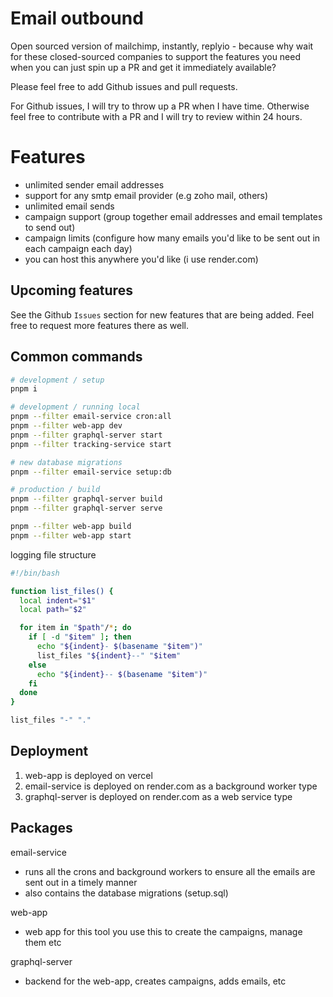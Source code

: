 # Email outbound

Open sourced version of mailchimp, instantly, replyio - because why wait for these closed-sourced companies to support the features you need when you can just spin up a PR and get it immediately available?

Please feel free to add Github issues and pull requests. 

For Github issues, I will try to throw up a PR when I have time. Otherwise feel free to contribute with a PR and I will try to review within 24 hours.

# Features

- unlimited sender email addresses 
- support for any smtp email provider (e.g zoho mail, others)
- unlimited email sends
- campaign support (group together email addresses and email templates to send out)
- campaign limits (configure how many emails you'd like to be sent out in each campaign each day)
- you can host this anywhere you'd like (i use render.com)

## Upcoming features

See the Github `Issues` section for new features that are being added. Feel free to request more features there as well.

## Common commands

```bash
# development / setup
pnpm i

# development / running local
pnpm --filter email-service cron:all
pnpm --filter web-app dev
pnpm --filter graphql-server start
pnpm --filter tracking-service start

# new database migrations
pnpm --filter email-service setup:db

# production / build
pnpm --filter graphql-server build
pnpm --filter graphql-server serve

pnpm --filter web-app build
pnpm --filter web-app start
```

logging file structure

```bash
#!/bin/bash

function list_files() {
  local indent="$1"
  local path="$2"

  for item in "$path"/*; do
    if [ -d "$item" ]; then
      echo "${indent}- $(basename "$item")"
      list_files "${indent}--" "$item"
    else
      echo "${indent}-- $(basename "$item")"
    fi
  done
}

list_files "-" "."
```

## Deployment

1. web-app is deployed on vercel
2. email-service is deployed on render.com as a background worker type
3. graphql-server is deployed on render.com as a web service type

## Packages

email-service
- runs all the crons and background workers to ensure all the emails are sent out in a timely manner
- also contains the database migrations (setup.sql)

web-app
- web app for this tool you use this to create the campaigns, manage them etc

graphql-server
- backend for the web-app, creates campaigns, adds emails, etc

